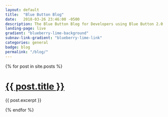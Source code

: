 ```yaml
---
layout: default
title:  "Blue Button Blog"
date:   2018-03-26 23:46:00 -0500
description: The Blue Button Blog for Developers using Blue Button 2.0 API.
landing-page: live
gradient: "blueberry-lime-background"
subnav-link-gradient: "blueberry-lime-link"
categories: general
badge: blog
permalink: "/blog/"
---
```


{% for post in site.posts %}

<h1><a href="{{ post.url }}" class="ds-u-display--block" >{{ post.title }}</a></h1>
  
{{ post.excerpt }}
  
{% endfor %}
